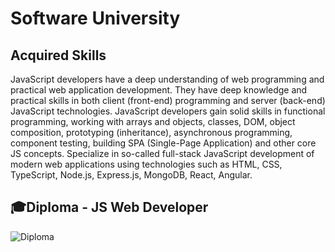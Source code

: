 # Software University

## Acquired Skills
JavaScript developers have a deep understanding of web programming and practical web application development. They have deep knowledge and practical skills in both client (front-end) programming and server (back-end) JavaScript technologies. JavaScript developers gain solid skills in functional programming, working with arrays and objects, classes, DOM, object composition, prototyping (inheritance), asynchronous programming, component testing, building SPA (Single-Page Application) and other core JS concepts. Specialize in so-called full-stack JavaScript development of modern web applications using technologies such as HTML, CSS, TypeScript, Node.js, Express.js, MongoDB, React, Angular.

## 🎓Diploma - JS Web Developer
![Diploma](https://github.com/TodorYBorisov/Software-University/assets/109143377/63c8772c-e626-4b3d-97f6-a0290cb899b9)

